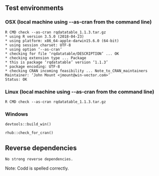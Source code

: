 
## Test environments

###  OSX (local machine using --as-cran from the command line)

    R CMD check --as-cran rqdatatable_1.1.3.tar.gz
    * using R version 3.5.0 (2018-04-23)
    * using platform: x86_64-apple-darwin15.6.0 (64-bit)
    * using session charset: UTF-8
    * using option ‘--as-cran’
    * checking for file ‘rqdatatable/DESCRIPTION’ ... OK
    * checking extension type ... Package
    * this is package ‘rqdatatable’ version ‘1.1.3’
    * package encoding: UTF-8
    * checking CRAN incoming feasibility ... Note_to_CRAN_maintainers
    Maintainer: ‘John Mount <jmount@win-vector.com>’
    Status: OK

###  Linux (local machine using --as-cran from the command line)

    R CMD check --as-cran rqdatatable_1.1.3.tar.gz


### Windows 

    devtools::build_win()
 
    rhub::check_for_cran()

## Reverse dependencies

    No strong reverse dependencies.

Note: Codd is spelled correctly.

